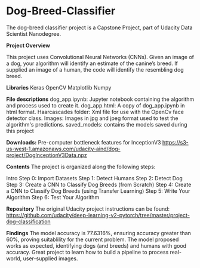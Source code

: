 # Dog-Breed-Classifier
The dog-breed classifier project is a Capstone Project, part of Udacity Data Scientist Nanodegree. 

**Project Overview**

This project uses Convolutional Neural Networks (CNNs). Given an image of a dog, your algorithm will identify an estimate of the canine’s breed. If supplied an image of a human, the code will identify the resembling dog breed.

**Libraries**
Keras
OpenCV
Matplotlib
Numpy

**File descriptions**
dog_app.ipynb: Jupyter notebook containing the algorithm and process used to create it.
dog_app.html: A copy of dog_app.ipynb in html format.
Haarcascades folder: Xml file for use with the OpenCv face detector class.
Images: Images in jpg and jpeg format used to test the algorithm's predictions.
saved_models: contains the models saved during this project

**Downloads:**
Pre-computer bottleneck features for InceptionV3
https://s3-us-west-1.amazonaws.com/udacity-aind/dog-project/DogInceptionV3Data.npz

**Contents**
The project is organized along the following steps:

Intro
Step 0: Import Datasets
Step 1: Detect Humans
Step 2: Detect Dog
Step 3: Create a CNN to Classify Dog Breeds (from Scratch)
Step 4: Create a CNN to Classify Dog Breeds (using Transfer Learning)
Step 5: Write Your Algorithm
Step 6: Test Your Algorithm

**Repository**
The original Udacity project instructions can be found:
https://github.com/udacity/deep-learning-v2-pytorch/tree/master/project-dog-classification

**Findings**
The model accuracy is 77.6316%, ensuring accuracy greater than 60%, proving suitablility for the current problem. The model proposed works as expected, identifying dogs (and breeds) and humans with good accuracy.
Great project to learn how to build a pipeline to process real-world, user-supplied images.
